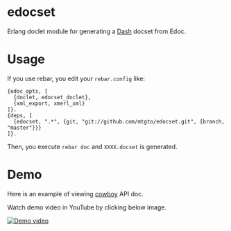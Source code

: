 edocset
====
Erlang doclet module for generating a [Dash](http://kapeli.com/dash) docset from Edoc.

# Usage
If you use rebar, you edit your `rebar.config` like:

```
{edoc_opts, [
  {doclet, edocset_doclet},
  {xml_export, xmerl_xml}
]}.
{deps, [
  {edocset, ".*", {git, "git://github.com/mtgto/edocset.git", {branch, "master"}}}
]}.
```

Then, you execute `rebar doc` and `XXXX.docset` is generated.

# Demo
Here is an example of viewing [cowboy](https://github.com/ninenines/cowboy) API doc.

Watch demo video in YouTube by clicking below image.

[![Demo video](https://cloud.githubusercontent.com/assets/1213991/5506157/bc48b214-87da-11e4-97eb-dbb4c02f62bb.gif)](http://youtu.be/kceOouNxsJs)
